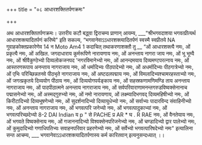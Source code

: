 +++
title = "०८ आधारशक्तितर्पणक्रमः"

+++

 अथ आधारशक्तितर्पणक्रमः। उत्तरीय कटौ बद्ध्वा द्विराचम्य प्राणान् आयम्य, ___"श्रीभगवदाशया भगवत्प्रीत्यर्थ आधारशक्त्यादितर्पणं करिष्ये" इति सकल्य, “भगवानेवाऽऽधारशक्त्यादितर्पणं स्वस्मै स्वप्रीतये 
NA 
गुवाहकोक्तप्रकारेणेव 
14 
न 
Moto 
Am4 
1 
कदाचित् तथाकरणाशक्तौ तु 
__ “ओं आधारशक्त्यै नमः, ओं प्रकृत्यै नमः, ओं अखिल. जगदाधाराय कूर्मरूपिणे नारायणाय नमः, ओं अनन्ताय नागरा जाय नमः, ओं भू भूम्यै नमः, ओं श्रीवैकुण्ठेभ्यो दिव्यलोकजनपद 'नगरविमानेभ्यो नमः, ओं आनन्दमयाय दिव्यमण्टपरत्नाय नमः, 
ओं आस्तरणरूपाय अनन्ताय नागराजाय नमः, ओं धर्मादिभ्यः पीठपादेभ्यो नमः, ओं अधर्मादिभ्यः पीठगात्रेभ्यो नमः, ओं एभिः परिच्छिन्नतनवे पीठभृते नागराजाय नमः, ओं अष्टदलपद्माय नमः, 
ओं विमलादिभ्यश्चामरहस्ताभ्यो नमः, ओं जगत्प्रकृतये दिव्ययोग पीठाय नमः, ओं दिव्ययोगपर्यङ्काय नमः, ओं सहस्रफणामणिमण्डि ताय अनन्ताय नागराजाय नमः, ओं पादपीठात्मने अनन्ताय नागराजाय नमः, ओं सर्वपरिवाराणामनन्तगरुडविष्वक्सेनानाच पद्मासनेभ्यो नमः, 
ओं अस्मद्गुरुभ्यो नमः, ओं नमो नारायणाय, ओं लक्ष्म्यादिभगवद् दिव्यमहिषीभ्यो नमः, ओं किरीटादिभ्यो दिव्यभूषणेभ्यो नमः, ओं सुदर्शनादिभ्यो दिव्यायुधेभ्यो नमः, ओं सर्वाभ्यः पादारविन्द संवाहिनीभ्यो नमः, ओं अनन्ताय नागराजाय नमः, ओं भगवत्परि जनेभ्यो नमः, ओं भगवत्पादुकाभ्यां नमः, ओं भगवत्परिच्छदेभ्यो 
8-2 
DAI 
Indian 
य 
p 
" 
से 
PACHE 
प्र 
AR 
* 
घ 
. 
R 
RAE 
नमः, ओं वैनतेयाय नमः, ओं भगवते विष्वक्सेनाय नमः, ओं गजाननादिभ्यो विश्वक्सेनपरिजनेभ्यो नमः, ओं चण्डादिभ्यो द्वार पालेभ्यो नमः, ओं कुमुदादिभ्यो गणाधिपतिभ्यः सवाहनपरिवार प्रहरणेभ्यो नमः, ओं सर्वेभ्यो भगवत्पारिषदेभ्यो नमः" इत्यालिना सन्त आचम्य, ___ भगवानेवाऽऽधारशक्त्यादितर्पणास्य कर्म कारितवान् इत्यनुसन्दध्यात् ।।
